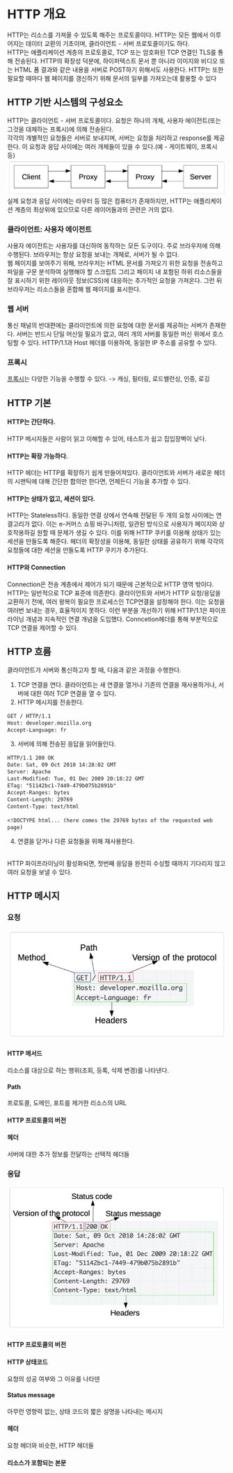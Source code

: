 # HTTP 개요
HTTP는 리소스를 가져올 수 있도록 해주는 프로토콜이다. HTTP는 모든 웹에서 이루어지는 데이터 교환의 기초이며, 클라이언트 - 서버 프로토콜이기도 하다. </br>
HTTP는 애플리케이션 계층의 프로토콜로, TCP 또는 암호화된 TCP 연결인 TLS를 통해 전송된다. HTTP의 확장성 덕분에, 하이퍼텍스트 문서 뿐 아니라 이미지와 비디오 또는 HTML 폼 결과와 같은 내용을 서버로 POST하기 위해서도 사용한다. HTTP는 또한 필요할 때마다 웹 페이지를 갱신하기 위해 문서의 일부를 가져오는데 활용할 수 있다

## HTTP 기반 시스템의 구성요소
HTTP는 클라이언트 - 서버 프로토콜이다. 요청은 하나의 개체, 사용자 에이전트(또는 그것을 대체하는 프록시)에 의해 전송된다. </br>
각각의 개별적인 요청들은 서버로 보내지며, 서버는 요청을 처리하고 response를 제공한다. 이 요청과 응답 사이에는 여러 개체들이 있을 수 있다.(예 - 게이트웨이, 프록시 등)
![Alt text](images/image.png)
실제 요청과 응답 사이에는 라우터 등 많은 컴퓨터가 존재하지만, HTTP는 애플리케이션 계층의 최상위에 있으므로 다른 레이어들과의 관련은 거의 없다.

### 클라이언트: 사용자 에이전트
사용자 에이전트는 사용자를 대신하여 동작하는 모든 도구이다. 주로 브라우저에 의해 수행된다. 브라우저는 항상 요청을 보내는 개체로, 서버가 될 수 없다. </br>
웹 페이지를 보여주기 위해, 브라우저는 HTML 문서를 가져오기 위한 요청을 전송하고 파일을 구문 분석하여 실행해야 할 스크립트 그리고 페이지 내 포함된 하위 리소스들을 잘 표시하기 위한 레이아웃 정보(CSS)에 대응하는 추가적인 요청을 가져온다.  그런 뒤 브라우저는 리소스들을 혼합해 웹 페이지를 표시한다.

### 웹 서버
통신 채널의 반대편에는 클라이언트에 의한 요청에 대한 문서를 제공하는 서버가 존재한다. 서버는 반드시 단일 머신일 필요가 없고, 여러 개의 서버를 동일한 머신 위에서 호스팅할 수 있다. HTTP/1.1과 Host 헤더를 이용하여, 동일한 IP 주소를 공유할 수 있다. 

### 프록시
[프록시](https://blog.naver.com/glgkwls1/223108645538)는 다양한 기능을 수행할 수 있다. -> 캐싱, 필터링, 로드밸런싱, 인증, 로깅

## HTTP 기본
#### HTTP는 간단하다.
HTTP 메시지들은 사람이 읽고 이해할 수 있어, 테스트가 쉽고 집입장벽이 낮다.
#### HTTP는 확장 가능하다.
HTTP 헤더는 HTTP를 확장하기 쉽게 만들어져있다. 클라이언트와 서버가 새로운 헤더의 시맨틱에 대해 간단한 합의만 한다면, 언제든디 기능을 추가할 수 있다.
#### HTTP는 상태가 없고, 세션이 있다.
HTTP는 Stateless하다. 동일한 연결 상에서 연속해 전달된 두 개의 요청 사이에는 연결고리가 없다. 이는 e-커머스 쇼핑 바구니처렁, 일관된 방식으로 사용자가 페이지와 상호작용하길 원할 때 문제가 생길 수 있다. 이를 위해 HTTP 쿠키를 이용해 상태가 있는 세션을 만들도록 해준다. 헤더의 확장성을 이용해, 동일한 상태를 공유하기 위해 각각의 요청들에 대한 세션을 만들도록 HTTP 쿠키가 추가된다.
#### HTTP와 Connection
Connection은 전송 계층에서 제어가 되기 때문에 근본적으로 HTTP 영역 밖이다. HTTP는 일반적으로 TCP 표준에 의존한다. 클라이언트와 서버가 HTTP 요청/응답을 교환하기 전에, 여러 왕복이 필요한 프로세스인 TCP연결을 설정해야 한다. 이는 요청을 여러번 보내는 경우, 효율적이지 못하다. 이런 부분을 개선하기 위해 HTTP/1.1은 파이프라이닝 개념과 지속적인 연결 개념을 도입했다. Conncetion헤더를 통해 부분적으로 TCP 연결을 제어할 수 있다. 

## HTTP 흐름
클라이언트가 서버와 통신하고자 할 때, 다음과 같은 과정을 수행한다.
1. TCP 연결을 연다. 클라이언트는 새 연결을 열거나 기존의 연결을 재사용하거나, 서버에 대한 여러 TCP 연결을 열 수 있다.
2. HTTP 메시지를 전송한다. 
```
GET / HTTP/1.1
Host: developer.mozilla.org
Accept-Language: fr
```
3. 서버에 의해 전송된 응답을 읽어들인다.
```
HTTP/1.1 200 OK
Date: Sat, 09 Oct 2010 14:28:02 GMT
Server: Apache
Last-Modified: Tue, 01 Dec 2009 20:18:22 GMT
ETag: "51142bc1-7449-479b075b2891b"
Accept-Ranges: bytes
Content-Length: 29769
Content-Type: text/html

<!DOCTYPE html... (here comes the 29769 bytes of the requested web page)
```
4. 연결을 닫거나 다른 요청들을 위해 재사용한다.

</br>
HTTP 파이프라이닝이 활성화되면, 첫번째 응답을 완전히 수싱할 때까지 기다리지 않고 여러 요청을 보낼 수 있다.

## HTTP 메시지
### 요청
![Alt text](images/image2.png)
#### HTTP 메서드
리소스를 대상으로 하는 행위(조회, 등록, 삭제 변경)를 나타낸다.
#### Path
프로토콜, 도메인, 포트를 제거한 리소스의 URL
#### HTTP 프로토콜의 버전
#### 헤더
서버에 대한 추가 정보를 전달하는 선택적 헤더들
### 응답
![Alt text](images/image3.png)
#### HTTP 프로토콜의 버전
#### HTTP 상태코드
요청의 성공 여부와 그 이유를 나타덴
#### Status message
아무런 영향력 없는, 상태 코드의 짧은 설명을 나타내는 메시지
#### 헤더
요청 헤더와 비슷한, HTTP 헤더들
#### 리소스가 포함되는 본문